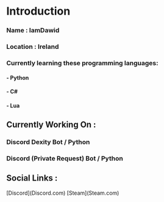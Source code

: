 <h1>Introduction</h1>

<h3>Name : IamDawid</h3>
<h3>Location : Ireland</h3>
<h3>Currently learning these programming languages:</h3>
<h4>- Python</h4>
<h4>- C#</h4>
<h4>- Lua</h4>
<h2>Currently Working On :</h2>
<h3>Discord Dexity Bot / Python</h3>
<h3>Discord (Private Request) Bot / Python</h3>
<h2>Social Links :</h2>
[Discord](Discord.com)
[Steam](Steam.com)
<h2></h2>
